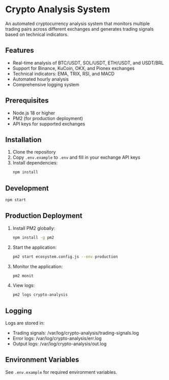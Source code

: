 # Crypto Analysis System

An automated cryptocurrency analysis system that monitors multiple trading pairs across different exchanges and generates trading signals based on technical indicators.

## Features

- Real-time analysis of BTC/USDT, SOL/USDT, ETH/USDT, and USDT/BRL
- Support for Binance, KuCoin, OKX, and Pionex exchanges
- Technical indicators: EMA, TRIX, RSI, and MACD
- Automated hourly analysis
- Comprehensive logging system

## Prerequisites

- Node.js 18 or higher
- PM2 (for production deployment)
- API keys for supported exchanges

## Installation

1. Clone the repository
2. Copy `.env.example` to `.env` and fill in your exchange API keys
3. Install dependencies:
   ```bash
   npm install
   ```

## Development

```bash
npm start
```

## Production Deployment

1. Install PM2 globally:
   ```bash
   npm install -g pm2
   ```

2. Start the application:
   ```bash
   pm2 start ecosystem.config.js --env production
   ```

3. Monitor the application:
   ```bash
   pm2 monit
   ```

4. View logs:
   ```bash
   pm2 logs crypto-analysis
   ```

## Logging

Logs are stored in:
- Trading signals: /var/log/crypto-analysis/trading-signals.log
- Error logs: /var/log/crypto-analysis/err.log
- Output logs: /var/log/crypto-analysis/out.log

## Environment Variables

See `.env.example` for required environment variables.